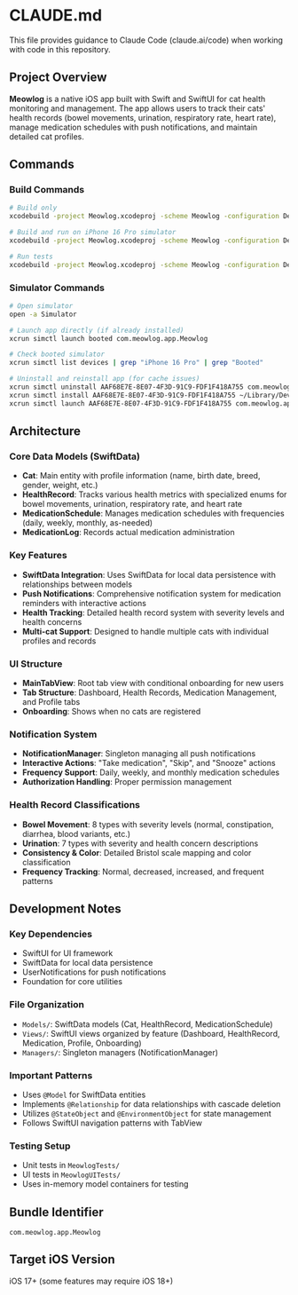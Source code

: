 # CLAUDE.md

This file provides guidance to Claude Code (claude.ai/code) when working with code in this repository.

## Project Overview

**Meowlog** is a native iOS app built with Swift and SwiftUI for cat health monitoring and management. The app allows users to track their cats' health records (bowel movements, urination, respiratory rate, heart rate), manage medication schedules with push notifications, and maintain detailed cat profiles.

## Commands

### Build Commands
```bash
# Build only
xcodebuild -project Meowlog.xcodeproj -scheme Meowlog -configuration Debug -allowProvisioningUpdates build | xcbeautify

# Build and run on iPhone 16 Pro simulator
xcodebuild -project Meowlog.xcodeproj -scheme Meowlog -configuration Debug -allowProvisioningUpdates -destination 'platform=iOS Simulator,name=iPhone 16 Pro,OS=18.5' | xcbeautify

# Run tests
xcodebuild -project Meowlog.xcodeproj -scheme Meowlog -configuration Debug -allowProvisioningUpdates test -destination 'platform=iOS Simulator,name=iPhone 16 Pro,OS=18.5' | xcbeautify
```

### Simulator Commands
```bash
# Open simulator
open -a Simulator

# Launch app directly (if already installed)
xcrun simctl launch booted com.meowlog.app.Meowlog

# Check booted simulator
xcrun simctl list devices | grep "iPhone 16 Pro" | grep "Booted"

# Uninstall and reinstall app (for cache issues)
xcrun simctl uninstall AAF68E7E-8E07-4F3D-91C9-FDF1F418A755 com.meowlog.app.Meowlog
xcrun simctl install AAF68E7E-8E07-4F3D-91C9-FDF1F418A755 ~/Library/Developer/Xcode/DerivedData/Meowlog-*/Build/Products/Debug-iphonesimulator/Meowlog.app
xcrun simctl launch AAF68E7E-8E07-4F3D-91C9-FDF1F418A755 com.meowlog.app.Meowlog
```

## Architecture

### Core Data Models (SwiftData)
- **Cat**: Main entity with profile information (name, birth date, breed, gender, weight, etc.)
- **HealthRecord**: Tracks various health metrics with specialized enums for bowel movements, urination, respiratory rate, and heart rate
- **MedicationSchedule**: Manages medication schedules with frequencies (daily, weekly, monthly, as-needed)
- **MedicationLog**: Records actual medication administration

### Key Features
- **SwiftData Integration**: Uses SwiftData for local data persistence with relationships between models
- **Push Notifications**: Comprehensive notification system for medication reminders with interactive actions
- **Health Tracking**: Detailed health record system with severity levels and health concerns
- **Multi-cat Support**: Designed to handle multiple cats with individual profiles and records

### UI Structure
- **MainTabView**: Root tab view with conditional onboarding for new users
- **Tab Structure**: Dashboard, Health Records, Medication Management, and Profile tabs
- **Onboarding**: Shows when no cats are registered

### Notification System
- **NotificationManager**: Singleton managing all push notifications
- **Interactive Actions**: "Take medication", "Skip", and "Snooze" actions
- **Frequency Support**: Daily, weekly, and monthly medication schedules
- **Authorization Handling**: Proper permission management

### Health Record Classifications
- **Bowel Movement**: 8 types with severity levels (normal, constipation, diarrhea, blood variants, etc.)
- **Urination**: 7 types with severity and health concern descriptions
- **Consistency & Color**: Detailed Bristol scale mapping and color classification
- **Frequency Tracking**: Normal, decreased, increased, and frequent patterns

## Development Notes

### Key Dependencies
- SwiftUI for UI framework
- SwiftData for local data persistence
- UserNotifications for push notifications
- Foundation for core utilities

### File Organization
- `Models/`: SwiftData models (Cat, HealthRecord, MedicationSchedule)
- `Views/`: SwiftUI views organized by feature (Dashboard, HealthRecord, Medication, Profile, Onboarding)
- `Managers/`: Singleton managers (NotificationManager)

### Important Patterns
- Uses `@Model` for SwiftData entities
- Implements `@Relationship` for data relationships with cascade deletion
- Utilizes `@StateObject` and `@EnvironmentObject` for state management
- Follows SwiftUI navigation patterns with TabView

### Testing Setup
- Unit tests in `MeowlogTests/`
- UI tests in `MeowlogUITests/`
- Uses in-memory model containers for testing

## Bundle Identifier
`com.meowlog.app.Meowlog`

## Target iOS Version
iOS 17+ (some features may require iOS 18+)